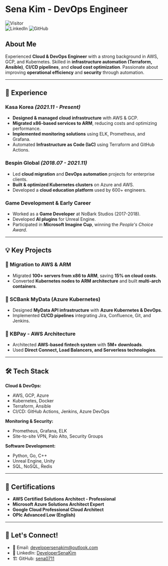 # Sena Kim - DevOps Engineer

![Visitor](https://visitor-badge.glitch.me/badge?page_id=sena0711)  
![LinkedIn](https://img.shields.io/badge/LinkedIn-DeveloperSenaKim-blue?style=flat-square&logo=linkedin&logoColor=white&link=https://www.linkedin.com/in/DeveloperSenaKim/)
![GitHub](https://img.shields.io/badge/GitHub-sena0711-lightgrey?style=flat-square&logo=github&logoColor=white&link=https://github.com/sena0711)

## About Me
Experienced **Cloud & DevOps Engineer** with a strong background in AWS, GCP, and Kubernetes. Skilled in **infrastructure automation (Terraform, Ansible)**, **CI/CD pipelines**, and **cloud cost optimization**. Passionate about improving **operational efficiency** and **security** through automation.

---

## 📌 Experience

### **Kasa Korea** *(2021.11 - Present)*
- **Designed & managed cloud infrastructure** with AWS & GCP.
- **Migrated x86-based services to ARM**, reducing costs and optimizing performance.
- **Implemented monitoring solutions** using ELK, Prometheus, and Grafana.
- Automated **Infrastructure as Code (IaC)** using Terraform and GitHub Actions.

### **Bespin Global** *(2018.07 - 2021.11)*
- Led **cloud migration** and **DevOps automation** projects for enterprise clients.
- **Built & optimized Kubernetes clusters** on Azure and AWS.
- Developed a **cloud education platform** used by 600+ engineers.

### **Game Development & Early Career**
- Worked as a **Game Developer** at NoBark Studios (2017-2018).
- Developed **AI plugins** for Unreal Engine.
- Participated in **Microsoft Imagine Cup**, winning the *People's Choice Award*.

---

## 💡 Key Projects

### **🔹 Migration to AWS & ARM**
- Migrated **100+ servers from x86 to ARM**, saving **15% on cloud costs**.
- Converted **Kubernetes nodes to ARM architecture** and built **multi-arch containers**.

### **🔹 SCBank MyData (Azure Kubernetes)**
- Designed **MyData API infrastructure** with **Azure Kubernetes & DevOps**.
- Implemented **CI/CD pipelines** integrating Jira, Confluence, Git, and Jenkins.

### **🔹 KBPay - AWS Architecture**
- Architected **AWS-based fintech system** with **5M+ downloads**.
- Used **Direct Connect, Load Balancers, and Serverless technologies**.

---

## 🛠 Tech Stack

**Cloud & DevOps:**
- AWS, GCP, Azure
- Kubernetes, Docker
- Terraform, Ansible
- CI/CD: GitHub Actions, Jenkins, Azure DevOps

**Monitoring & Security:**
- Prometheus, Grafana, ELK
- Site-to-site VPN, Palo Alto, Security Groups

**Software Development:**
- Python, Go, C++
- Unreal Engine, Unity
- SQL, NoSQL, Redis

---

## 📜 Certifications
- **AWS Certified Solutions Architect - Professional**
- **Microsoft Azure Solutions Architect Expert**
- **Google Cloud Professional Cloud Architect**
- **OPIc Advanced Low (English)**

---

## 📢 Let's Connect!
- 📧 Email: [developersenakim@outlook.com](mailto:developersenakim@outlook.com)
- 💼 LinkedIn: [DeveloperSenaKim](https://www.linkedin.com/in/DeveloperSenaKim/)
- 🏗 GitHub: [sena0711](https://github.com/sena0711)